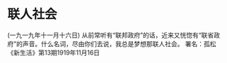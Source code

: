 # 联人社会
(一九一九年十一月十六日)
从前常听有“联邦政府”的话，近来又恍惚有“联省政府”的声音。什么名词，尽由你们去说，我总是梦想那联人社会。
署名：孤松
《新生活》第13期1919年11月16日
